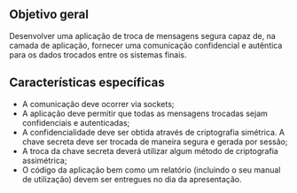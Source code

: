 ## Objetivo geral
Desenvolver uma aplicação de troca de mensagens segura capaz de, na camada de aplicação, fornecer uma comunicação confidencial e autêntica para os dados trocados entre os sistemas finais.

## Características específicas
- A comunicação deve ocorrer via sockets;
- A aplicação deve permitir que todas as mensagens trocadas sejam confidenciais e
autenticadas;
- A confidencialidade deve ser obtida através de criptografia simétrica. A chave secreta deve
ser trocada de maneira segura e gerada por sessão;
- A troca da chave secreta deverá utilizar algum método de criptografia assimétrica;
- O código da aplicação bem como um relatório (incluindo o seu manual de utilização) devem
ser entregues no dia da apresentação.